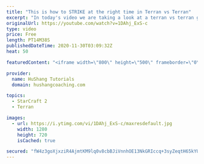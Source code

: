 ```yaml
---
title: "This is how to STRIKE at the right time in Terran vs Terran"
excerpt: "In today's video we are taking a look at a terran vs terran game I played that showcases some patience and how I like to calculate when it's the correct time to attack!  Coaching -------------------------------------------------------------------------- Website: https://www.hushangcoaching.com  Interested"
originalUrl: https://youtube.com/watch?v=1DAhj_ExS-c
type: video
price: Free
length: PT14M38S
publishedDateTime: 2020-11-30T03:09:32Z
heat: 50

featuredContent: "<iframe width=\"800\" height=\"500\" frameborder=\"0\" src=\"https://www.youtube.com/embed/1DAhj_ExS-c\" allow=\"accelerometer; autoplay; encrypted-media; gyroscope; picture-in-picture\" allowfullscreen></iframe>"

provider:
  name: HuShang Tutorials
  domain: hushangcoaching.com

topics:
  - StarCraft 2
  - Terran

images:
  - url: https://i.ytimg.com/vi/1DAhj_ExS-c/maxresdefault.jpg
    width: 1280
    height: 720
    isCached: true

secured: "fW4z3goXjxziR4AjmtKM9lq0v8cbBJiVnnhOE13NkGRIccq+3syZeqtH65kYUjk1cKMmrmKMBGBUldspy4c6ayoV5iEe6Gqe9bB3fpLSL/uvfymNllAr0Vj+2+2HcEHOPShBfQKz1I+04BybWdBpV/pCyc6vXrDZAIRg4AMyff2LQ49uLDlifR21PKka4ROAEmkORBrg8EGRLBW3zWSuWhJDhhNzwzKF3+DAYnY7q7ZsfljHmSfK3D2kTwIiifTJzDT7E0XoMGFxC1ANkrlDJC/wIP7aF2ESotAh8RHkTe+IVS6DG9R1Wgzoult3LAl1E8Tspoi7vJr5INGB+owrrk1fuL/BT/RqH3YYgFb1OUs8QMPuxLM6NKwv+76/gYPEt19itMkirUN2pscEwYm6bWmEKJb4/0rghRuQ3w7ySZ0=;dGVKKkbNn71EC49pTVRsZA=="
---
```


